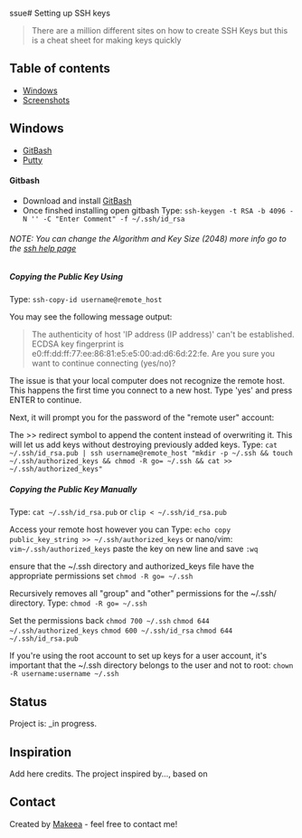 ssue# Setting up SSH keys
> There are a million different sites on how to create SSH Keys but this is a cheat sheet for making keys quickly 


## Table of contents
* [Windows](#windows)
* [Screenshots](#screenshots)


## Windows
* [GitBash](#gitbash)
* [Putty](#putty)


#### Gitbash
* Download and install [GitBash](https://gitforwindows.org)
* Once finshed installing open gitbash
Type: `ssh-keygen -t RSA -b 4096 -N '' -C "Enter Comment" -f ~/.ssh/id_rsa`
###### NOTE: You can change the Algorithm and Key Size (2048) more info go to the [ssh help page](https://www.ssh.com/ssh/keygen/)


##### Copying the Public Key Using
Type: 
`ssh-copy-id username@remote_host`

You may see the following message output:
> The authenticity of host 'IP address (IP address)' can't be established.
ECDSA key fingerprint is e0:ff:dd:ff:77:ee:86:81:e5:e5:00:ad:d6:6d:22:fe.
Are you sure you want to continue connecting (yes/no)?

The issue is that your local computer does not recognize the remote host. This happens the first time you connect to a new host. Type 'yes' and press ENTER to continue.

Next, it will prompt you for the password of the "remote user" account:

The >> redirect symbol to append the content instead of overwriting it. This will let us add keys without destroying previously added keys.
Type:
`cat ~/.ssh/id_rsa.pub | ssh username@remote_host "mkdir -p ~/.ssh && touch ~/.ssh/authorized_keys && chmod -R go= ~/.ssh && cat >> ~/.ssh/authorized_keys"`

##### Copying the Public Key Manually
Type:
`cat ~/.ssh/id_rsa.pub`
or
`clip < ~/.ssh/id_rsa.pub`

Access your remote host however you can
Type:
`echo copy public_key_string >> ~/.ssh/authorized_keys`
or
nano/vim:
`vim~/.ssh/authorized_keys`
paste the key on new line and save `:wq`

ensure that the ~/.ssh directory and authorized_keys file have the appropriate permissions set
`chmod -R go= ~/.ssh`

Recursively removes all "group" and "other" permissions for the ~/.ssh/ directory.
Type:
`chmod -R go= ~/.ssh`

Set the permissions back
`chmod 700 ~/.ssh`
`chmod 644 ~/.ssh/authorized_keys`
`chmod 600 ~/.ssh/id_rsa`
`chmod 644 ~/.ssh/id_rsa.pub`

If you're using the root account to set up keys for a user account, it's important that the ~/.ssh directory belongs to the user and not to root:
`chown -R username:username ~/.ssh`

## Status
Project is: _in progress.

## Inspiration
Add here credits. The project inspired by..., based on

## Contact
Created by [Makeea](https://www.rosario1.com) - feel free to contact me!
